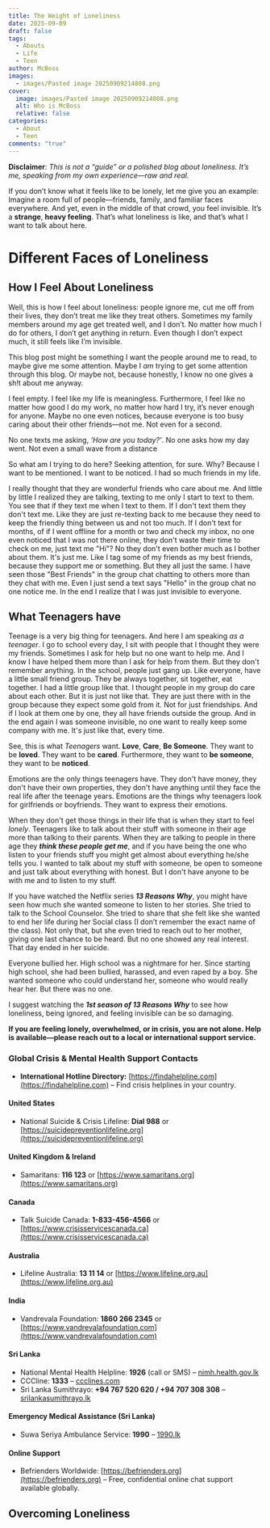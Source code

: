 ```yaml
---
title: The Weight of Loneliness
date: 2025-09-09
draft: false
tags:
  - Abouts
  - Life
  - Teen
author: McBoss
images:
  - images/Pasted image 20250909214808.png
cover:
  image: images/Pasted image 20250909214808.png
  alt: Who is McBoss
  relative: false
categories:
  - About
  - Teen
comments: "true"
---
```

**Disclaimer**: _This is not a “guide” or a polished blog about loneliness. It’s me, speaking from my own experience—raw and real._

If you don’t know what it feels like to be lonely, let me give you an example: Imagine a room full of people—friends, family, and familiar faces everywhere. And yet, even in the middle of that crowd, you feel invisible. It’s a **strange**, **heavy feeling**. That’s what loneliness is like, and that’s what I want to talk about here.

# Different Faces of Loneliness
## How I Feel About Loneliness

Well, this is how I feel about loneliness: people ignore me, cut me off from their lives, they don’t treat me like they treat others. Sometimes my family members around my age get treated well, and I don’t. No matter how much I do for others, I don’t get anything in return. Even though I don’t expect much, it still feels like I’m invisible.

This blog post might be something I want the people around me to read, to maybe give me some attention. Maybe I *am* trying to get some attention through this blog. Or maybe not, because honestly, I know no one gives a sh!t about me anyway.

I feel empty. I feel like my life is meaningless. Furthermore, I feel like no matter how good I do my work, no matter how hard I try, it’s never enough for anyone. Maybe no one even notices, because everyone is too busy caring about their other friends—not me. Not even for a second.

No one texts me asking, _‘How are you today?’_. No one asks how my day went. Not even a small wave from a distance

So what am I trying to do here? Seeking attention, for sure. Why? Because I want to be mentioned. I want to be noticed. I had so much friends in my life. 

I really thought that they are wonderful friends who care about me. And little by little I realized they are talking, texting to me only I start to text to them. You see that if they text me when I text to them. If I don't text them they don't text me. Like they are just re-texting back to me because they need to keep the friendly thing between us and not too much. If I don't text for months, of if I went offline for a month or two and check my inbox, no one even noticed that I was not there online, they don't waste their time to check on me, just text me "Hi"? No they don't even bother much as I bother about them. It's just me. Like I tag some of my friends as my best friends, because they support me or something. But they all just the same. I have seen those "Best Friends" in the group chat chatting to others more than they chat with me. Even I just send a text says "Hello" in the group chat no one notice me. 
In the end I realize that I was just invisible to everyone. 

## What Teenagers have

Teenage is a very big thing for teenagers. And here I am speaking _as a teenager_. 
I go to school every day, I sit with people that I thought they were my friends. Sometimes I ask for help but no one want to help me. And I know I have helped them more than I ask for help from them. But they don't remember anything. In the school, people just gang up. Like everyone, have a little small friend group. They be always together, sit together, eat together. I had a little group like that. I thought people in my group do care about each other. But it is just not like that. They are just there with in the group because they expect some gold from it. Not for just friendships. And if I look at them one by one, they all have friends outside the group. And in the end again I was someone invisible, no one want to really keep some company with me. It's just like that, every time.

See, this is what _Teenagers_ want. **Love**, **Care**, **Be Someone**.
They want to be **loved**.
They want to be **cared**.
Furthermore, they want to **be someone**, they want to be **noticed**.

Emotions are the only things teenagers have. They don't have money, they don't have their own properties, they don't have anything until they face the real life after the teenage years. Emotions are the things why teenagers look for girlfriends or boyfriends. They want to express their emotions. 

When they don't get those things in their life that is when they start to feel _lonely_.
Teenagers like to talk about their stuff with someone in their age more than talking to their parents. When they are talking to people in there age they **_think these people get me_**, and if you have being the one who listen to your friends stuff you might get almost about everything he/she tells you. I wanted to talk about my stuff with someone, be open to someone and just talk about everything with honest. But I don't have anyone to be with me and to listen to my stuff.

If you have watched the Netflix series **_13 Reasons Why_**, you might have seen how much she wanted someone to listen to her stories. She tried to talk to the School Counselor. She tried to share that she felt like she wanted to end her life during her Social class (I don’t remember the exact name of the class). Not only that, but she even tried to reach out to her mother, giving one last chance to be heard. But no one showed any real interest. That day ended in her suicide.  

Everyone bullied her. High school was a nightmare for her. Since starting high school, she had been bullied, harassed, and even raped by a boy. She wanted someone who could understand her, someone who would really hear her. But there was no one.  

I suggest watching the **_1st season of 13 Reasons Why_** to see how loneliness, being ignored, and feeling invisible can be so damaging. 

**If you are feeling lonely, overwhelmed, or in crisis, you are not alone. Help is available—please reach out to a local or international support service.**

### **Global Crisis & Mental Health Support Contacts**
* **International Hotline Directory:** [https://findahelpline.com](https://findahelpline.com) – Find crisis helplines in your country.
#### **United States**
* National Suicide & Crisis Lifeline: **Dial 988** or [https://suicidepreventionlifeline.org](https://suicidepreventionlifeline.org)
#### **United Kingdom & Ireland**
* Samaritans: **116 123** or [https://www.samaritans.org](https://www.samaritans.org)
#### **Canada**
* Talk Suicide Canada: **1-833-456-4566** or [https://www.crisisservicescanada.ca](https://www.crisisservicescanada.ca)
#### **Australia**
* Lifeline Australia: **13 11 14** or [https://www.lifeline.org.au](https://www.lifeline.org.au)
#### **India**
* Vandrevala Foundation: **1860 266 2345** or [https://www.vandrevalafoundation.com](https://www.vandrevalafoundation.com)
#### **Sri Lanka**
* National Mental Health Helpline: **1926** (call or SMS) – [nimh.health.gov.lk](https://nimh.health.gov.lk/en/1926-national-mental-health-helpline/)
* CCCline: **1333** – [ccclines.com](https://ccclines.com)
* Sri Lanka Sumithrayo: **+94 767 520 620 / +94 707 308 308** – [srilankasumithrayo.lk](https://srilankasumithrayo.lk/)
#### **Emergency Medical Assistance (Sri Lanka)**
* Suwa Seriya Ambulance Service: **1990** – [1990.lk](http://www.1990.lk/)
#### **Online Support**
* Befrienders Worldwide: [https://befrienders.org](https://befrienders.org) – Free, confidential online chat support available globally.

## Overcoming Loneliness

